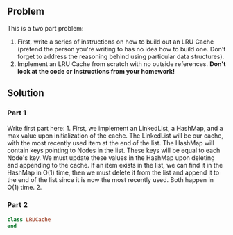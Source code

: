## Problem
This is a two part problem:
1. First, write a series of instructions on how to build out an LRU Cache (pretend
the person you're writing to has no idea how to build one. Don't forget to address
the reasoning behind using particular data structures).
2. Implement an LRU Cache from scratch with no outside references. **Don't look
at the code or instructions from your homework!**

## Solution

### Part 1
Write first part here:
1.
First, we implement an LinkedList, a HashMap, and a max value upon initialization of the cache.
The LinkedList will be our cache, with the most recently used item at the end of the list.
The HashMap will contain keys pointing to Nodes in the list. These keys will be equal to each Node's key.
We must update these values in the HashMap upon deleting and appending to the cache.
If an item exists in the list, we can find it in the HashMap in O(1) time,
then we must delete it from the list and append it to the end of the list since it is now the most recently used.
Both happen in O(1) time.
2.

### Part 2
```ruby
class LRUCache
end
```
